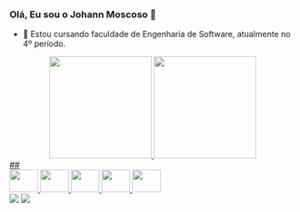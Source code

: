 ### Olá, Eu sou o Johann Moscoso 👋

- 🌱 Estou cursando faculdade de Engenharia de Software, atualmente no 4º período.


<div align="center">
  <a href="https://github.com/JohannMscs">
  <img height="180em" src="https://github-readme-stats.vercel.app/api?username=JohannMscs&show_icons=true&theme=github_dark&show_all_commits=true&count_private=true"/>
  <img height="180em" src="https://github-readme-stats.vercel.app/api/top-langs/?username=JohannMscs&layout=compact&langs_count=7&theme=github_dark"/>
</div>
##
<div>
<img aling= 'center' alt - "Johann-Java" height ="40" width ="50" src="https://cdn.jsdelivr.net/gh/devicons/devicon/icons/java/java-original.svg" />
  <img alling - 'center' alt - "Johann-Postgresql" height ="40" width ="50" src="https://cdn.jsdelivr.net/gh/devicons/devicon/icons/postgresql/postgresql-original.svg"/>
<img aling= 'center' alt - "Johann-Html" height ="40" width ="50" src="https://cdn.jsdelivr.net/gh/devicons/devicon/icons/html5/html5-original.svg" />
<img  alling - 'center' alt - "Johann-Css" height ="40" width ="50" src="https://cdn.jsdelivr.net/gh/devicons/devicon/icons/css3/css3-plain.svg" />
<img alling - 'center' alt - "Johann-Javascript" height ="40" width ="50"  src="https://cdn.jsdelivr.net/gh/devicons/devicon/icons/javascript/javascript-original.svg" />

   </div>        
          
<div> 
<a href="" target"_blank"><img src="https://img.shields.io/badge/Instagram-E4405F?style=for-the-badge&logo=instagram&logoColor=white" target"blank"></a>
<a href="" target"_blank"><img src="https://img.shields.io/badge/LinkedIn-0077B5?style=for-the-badge&logo=linkedin&logoColor=white" target"blank"></a>


</div>
